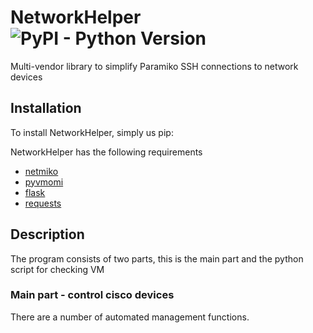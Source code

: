 NetworkHelper ![PyPI - Python Version](https://img.shields.io/pypi/pyversions/netmiko.svg)
=======

Multi-vendor library to simplify Paramiko SSH connections to network devices

## Installation

To install NetworkHelper, simply us pip:

NetworkHelper has the following requirements
- [netmiko](https://github.com/ktbyers/netmiko)
- [pyvmomi](https://github.com/vmware/pyvmomi)
- [flask](https://github.com/pallets/flask)
- [requests](https://github.com/psf/requests)

## Description

The program consists of two parts, this is the main part and the python script for checking VM

### Main part - control cisco devices
There are a number of automated management functions.
